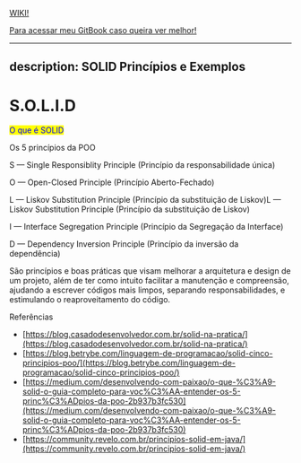 [WIKI!](https://github.com/juliaRobertav/SOLID/wiki)

[Para acessar meu GitBook caso queira ver melhor!](https://julinha.gitbook.io/solid/)

---
description: SOLID Princípios e Exemplos
---

# S.O.L.I.D

<mark style="color:blue;">O que é SOLID</mark>&#x20;

Os 5 princípios da POO

S — Single Responsiblity Principle (Princípio da responsabilidade única)

O — Open-Closed Principle (Princípio Aberto-Fechado)

L — Liskov Substitution Principle (Princípio da substituição de Liskov)L — Liskov Substitution Principle (Princípio da substituição de Liskov)

I — Interface Segregation Principle (Princípio da Segregação da Interface)

D — Dependency Inversion Principle (Princípio da inversão da dependência)



São princípios e boas práticas que visam melhorar a arquitetura e design de um projeto, além de ter como intuito facilitar a manutenção e compreensão, ajudando a escrever códigos mais limpos, separando responsabilidades, e estimulando o reaproveitamento do código. ​



Referências

* [https://blog.casadodesenvolvedor.com.br/solid-na-pratica/](https://blog.casadodesenvolvedor.com.br/solid-na-pratica/)
* [https://blog.betrybe.com/linguagem-de-programacao/solid-cinco-principios-poo/](https://blog.betrybe.com/linguagem-de-programacao/solid-cinco-principios-poo/)
* [https://medium.com/desenvolvendo-com-paixao/o-que-%C3%A9-solid-o-guia-completo-para-voc%C3%AA-entender-os-5-princ%C3%ADpios-da-poo-2b937b3fc530](https://medium.com/desenvolvendo-com-paixao/o-que-%C3%A9-solid-o-guia-completo-para-voc%C3%AA-entender-os-5-princ%C3%ADpios-da-poo-2b937b3fc530)
* [https://community.revelo.com.br/principios-solid-em-java/](https://community.revelo.com.br/principios-solid-em-java/)
